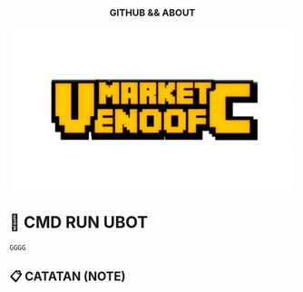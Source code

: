 <!-- START GLOBAL CORPORATION -->
<h3 align="center">
  GITHUB && ABOUT 

  ![](https://github.com/kuymabar/mmk/blob/main/20241225_234731.png)
</h3>

# 🪽 CMD RUN UBOT
```
GGGG
```
## 📋 CATATAN (NOTE)






